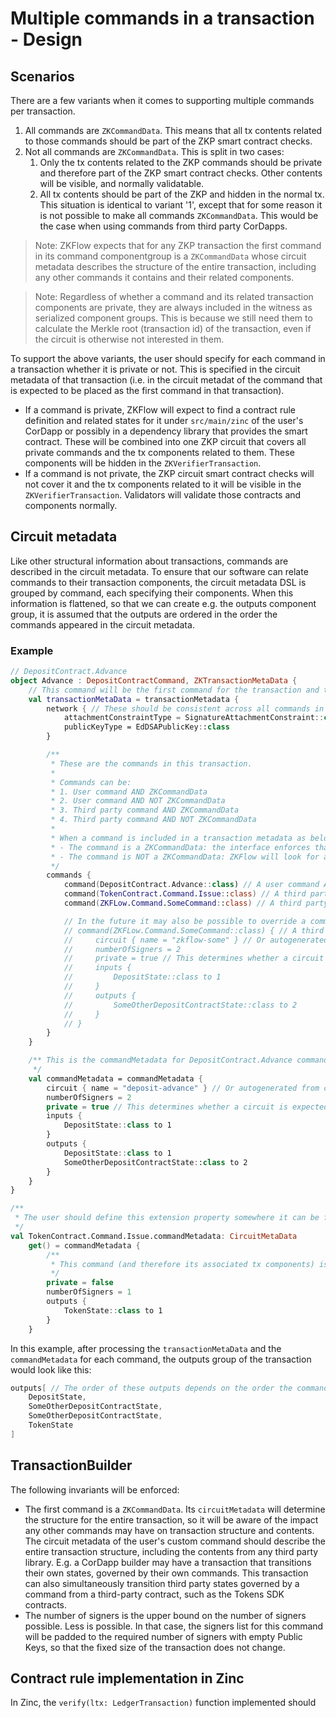 # Multiple commands in a transaction - Design

## Scenarios

There are a few variants when it comes to supporting multiple commands per transaction.

1. All commands are `ZKCommandData`. This means that all tx contents related to those commands should be part of the ZKP smart contract checks.
2. Not all commands are `ZKCommandData`. This is split in two cases:
    1. Only the tx contents related to the ZKP commands should be private and therefore part of the ZKP smart contract checks. Other contents will be visible, and normally validatable.
    2. All tx contents should be part of the ZKP and hidden in the normal tx. This situation is identical to variant '1', except that for some reason it is not possible to make all commands `ZKCommandData`. This would be the case when using commands from third party CorDapps.

> Note:
> ZKFlow expects that for any ZKP transaction the first command in its command componentgroup is a `ZKCommandData` whose circuit metadata describes the structure of the entire transaction, including any other commands it contains and their related components.

> Note:
> Regardless of whether a command and its related transaction components are private, they are always included in the witness as serialized component groups. This is because we still need them to calculate the Merkle root (transaction id) of the transaction, even if the circuit is otherwise not interested in them.

To support the above variants, the user should specify for each command in a transaction whether it is private or not. This is specified in the circuit metadata of that transaction (i.e. in the circuit metadat of the command that is expected to be placed as the first command in that transaction).

* If a command is private, ZKFlow will expect to find a contract rule definition and related states for it under `src/main/zinc` of the user's CorDapp or possibly in a dependency library that provides the smart contract. These will be combined into one ZKP circuit that covers all private commands and the tx components related to them. These components will be hidden in the `ZKVerifierTransaction`.
* If a command is not private, the ZKP circuit smart contract checks will not cover it and the tx components related to it will be visible in the `ZKVerifierTransaction`. Validators will validate those contracts and components normally.

## Circuit metadata

Like other structural information about transactions, commands are described in the circuit metadata. To ensure that our software can relate commands to their transaction components, the circuit metadata DSL is grouped by command, each specifying their components. When this information is flattened, so that we can create e.g. the outputs component group, it is assumed that the outputs are ordered in the order the commands appeared in the circuit metadata.

### Example

```kotlin
// DepositContract.Advance
object Advance : DepositContractCommand, ZKTransactionMetaData {
    // This command will be the first command for the transaction and therefore will be a `ZKTransactionMetaData` which defines this property:
    val transactionMetaData = transactionMetadata {
        network { // These should be consistent across all commands in a transaction. Therefore they are applied at transaction level here.
            attachmentConstraintType = SignatureAttachmentConstraint::class
            publicKeyType = EdDSAPublicKey::class
        }

        /**
         * These are the commands in this transaction.
         *
         * Commands can be:
         * 1. User command AND ZKCommandData
         * 2. User command AND NOT ZKCommandData
         * 3. Third party command AND ZKCommandData
         * 4. Third party command AND NOT ZKCommandData
         *
         * When a command is included in a transaction metadata as below, they are expected to have `commandMetadata` property defined that specifies the transaction structure for that command. ZKFLow will look for the metadata in the following locations:
         * - The command is a ZKCommandData: the interface enforces that it will have a `commandMetadata` property.
         * - The command is NOT a ZKCommandData: ZKFlow will look for a `commandMetadata property defined as an extension property on that command.
         */
        commands {
            command(DepositContract.Advance::class) // A user command AND a ZKCommand, it should have `commandMetadata` defined.
            command(TokenContract.Command.Issue::class) // A third party command AND NOT a ZKCommand. User will have to define `commandMetadata` extension property
            command(ZKFLow.Command.SomeCommand::class) // A third party command AND a ZKCommand. The third party will have defined the commandMetadata on it, including where the circuit files can be found if it is private.

            // In the future it may also be possible to override a command's `commandMetadata` here, like this:
            // command(ZKFLow.Command.SomeCommand::class) { // A third party command AND a ZKCommand. The third party will have defined the commandMetadata on it, including where the circuit files can be found if it is private.
            //     circuit { name = "zkflow-some" } // Or autogenerated from command class name
            //     numberOfSigners = 2
            //     private = true // This determines whether a circuit is expected to exist for this command. If false, ZKFLow will ignore this command for the ZKP circuit in all ways, except for Merkle tree calculation.
            //     inputs {
            //         DepositState::class to 1
            //     }
            //     outputs {
            //         SomeOtherDepositContractState::class to 2
            //     }
            // }
        }
    }

    /** This is the commandMetadata for DepositContract.Advance command. The commandMetadata for the other commands in `transactionMetaData` above will define their own commandMetadata property
     */
    val commandMetadata = commandMetadata {
        circuit { name = "deposit-advance" } // Or autogenerated from command class name
        numberOfSigners = 2
        private = true // This determines whether a circuit is expected to exist for this command. If false, ZKFLow will ignore this command for the ZKP circuit in all ways, except for Merkle tree calculation.
        inputs {
            DepositState::class to 1
        }
        outputs {
            DepositState::class to 1
            SomeOtherDepositContractState::class to 2
        }
    }
}

/**
 * The user should define this extension property somewhere it can be found by ZKFlow
 */
val TokenContract.Command.Issue.commandMetadata: CircuitMetaData
    get() = commandMetadata {
        /**
         * This command (and therefore its associated tx components) is not private. This means no Zinc contract rules need exist for it: it will be ignore by the Zinc circuit for everything, except Merkle tree calculation. For the Merkle tree calculation and fixed witness size it is still necessary to define the size of all components for this command, same as for private commands.
         */
        private = false
        numberOfSigners = 1
        outputs {
            TokenState::class to 1
        }
    }
```

In this example, after processing the `transactionMetaData` and the `commandMetadata` for each command, the outputs group of the transaction would look like this:

```kotlin
outputs[ // The order of these outputs depends on the order the commands are defined on the `transactionMetaData`.
    DepositState,
    SomeOtherDepositContractState,
    SomeOtherDepositContractState,
    TokenState
]
```

## TransactionBuilder

The following invariants will be enforced:

* The first command is a `ZKCommandData`. Its `circuitMetadata` will determine the structure for the entire transaction, so it will be aware of the impact any other commands may have on transaction structure and contents. The circuit metadata of the user's custom command should describe the entire transaction structure, including the contents from any third party library. E.g. a CorDapp builder may have a transaction that transitions their own states, governed by their own commands. This transaction can also simultaneously transition third party states governed by a command from a third-party contract, such as the Tokens SDK contracts.
* The number of signers is the upper bound on the number of signers possible. Less is possible. In that case, the signers list for this command will be padded to the required number of signers with empty Public Keys, so that the fixed size of the transaction does not change.

## Contract rule implementation in Zinc

In Zinc, the `verify(ltx: LedgerTransaction)` function implemented should 